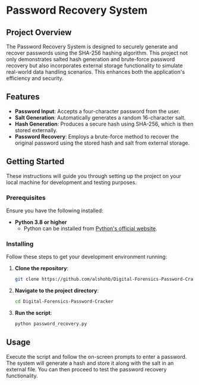 # Password Recovery System

## Project Overview
The Password Recovery System is designed to securely generate and recover passwords using the SHA-256 hashing algorithm. This project not only demonstrates salted hash generation and brute-force password recovery but also incorporates external storage functionality to simulate real-world data handling scenarios. This enhances both the application's efficiency and security.

## Features
- **Password Input**: Accepts a four-character password from the user.
- **Salt Generation**: Automatically generates a random 16-character salt.
- **Hash Generation**: Produces a secure hash using SHA-256, which is then stored externally.
- **Password Recovery**: Employs a brute-force method to recover the original password using the stored hash and salt from external storage.

## Getting Started
These instructions will guide you through setting up the project on your local machine for development and testing purposes.

### Prerequisites
Ensure you have the following installed:
- **Python 3.8 or higher**
  - Python can be installed from [Python's official website](https://python.org).

### Installing
Follow these steps to get your development environment running:

1. **Clone the repository**:
   ```bash
   git clone https://github.com/alshohb/Digital-Forensics-Password-Cracker.git

2. **Navigate to the project directory**:
   ```bash
   cd Digital-Forensics-Password-Cracker

3. **Run the script**:
   ```bash
   python password_recovery.py


## Usage
Execute the script and follow the on-screen prompts to enter a password. The system will generate a hash and store it along with the salt in an external file. You can then proceed to test the password recovery functionality.
